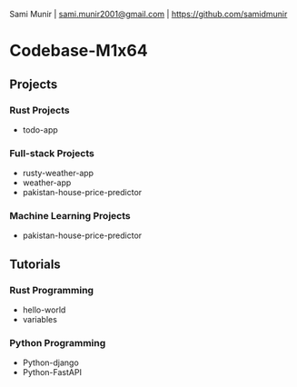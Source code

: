 Sami Munir | sami.munir2001@gmail.com | https://github.com/samidmunir
# Codebase-M1x64
## Projects
### Rust Projects
* todo-app
### Full-stack Projects
* rusty-weather-app
* weather-app
* pakistan-house-price-predictor
### Machine Learning Projects
* pakistan-house-price-predictor
## Tutorials
### Rust Programming
* hello-world
* variables
### Python Programming
* Python-django
* Python-FastAPI